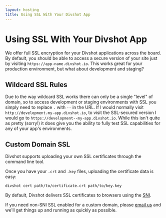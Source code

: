 ```yaml
---
layout: hosting
title: Using SSL With Your Divshot App
---
```


# Using SSL With Your Divshot App

<p class="lead">We offer full SSL encryption for your Divshot applications across the board. By default, you should be
able to access a secure version of your site just by visiting <code>https://app-name.divshot.io</code>. This works
great for your production environment, but what about development and staging?</p>

## Wildcard SSL Rules

Due to the way wildcard SSL works there can only be a single "level" of domain, so to access development
or staging environments with SSL you simply need to replace `.` with `--` in the URL. If I would normally
visit `http://development.my-app.divshot.io`, to visit the SSL-secured version I would go to
`https://development--my-app.divshot.io`. While this isn't quite as pretty (sorry!) it does give you the
ability to fully test SSL capabilities for any of your app's environments.

## Custom Domain SSL

Divshot supports uploading your own SSL certificates through the command line tool.

Once you have your `.crt` and `.key` files, uploading the certificate data is easy:

```
divshot cert path/to/certificate.crt path/to/key.key
```

By default, Divshot delivers SSL certificates to browsers using the [SNI](https://en.wikipedia.org/wiki/Server_Name_Indication).

If you need non-SNI SSL enabled for a custom domain, please [email us](mailto:support@divshot.com) and we'll get
things up and running as quickly as possible.